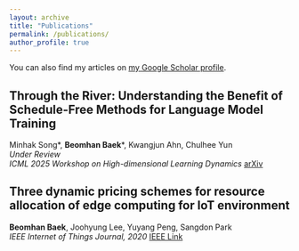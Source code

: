```yaml
---
layout: archive
title: "Publications"
permalink: /publications/
author_profile: true
---
```


<!-- If you have a Google Scholar profile, uncomment and replace the link -->
You can also find my articles on [my Google Scholar profile](https://scholar.google.com/citations?user=SOkJ11kAAAAJ).

<!-- Publication list starts -->

<!-- Replace this with each publication entry manually or via another script -->
## Through the River: Understanding the Benefit of Schedule-Free Methods for Language Model Training
  Minhak Song\*, **Beomhan Baek**\*, Kwangjun Ahn, Chulhee Yun  
  _Under Review_  
  _ICML 2025 Workshop on High-dimensional Learning Dynamics_
  [arXiv](https://arxiv.org/abs/2507.09846)

## Three dynamic pricing schemes for resource allocation of edge computing for IoT environment
  **Beomhan Baek**, Joohyung Lee, Yuyang Peng, Sangdon Park  
  _IEEE Internet of Things Journal, 2020_
  [IEEE Link](https://ieeexplore.ieee.org/abstract/document/8959172)

<!-- Or, if no category is used, just list them all: -->